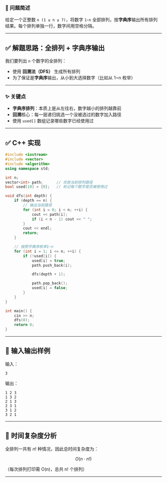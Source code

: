 ### 🧠 问题简述

给定一个正整数 `n (1 ≤ n ≤ 7)`，将数字 `1~n` 全部排列，按**字典序**输出所有排列结果。每个排列单独一行，数字间用空格分隔。

---

## ✅ 解题思路：全排列 + 字典序输出

我们要列出 `n` 个数字的全排列：

* 使用 **回溯法（DFS）** 生成所有排列
* 为了保证是**字典序**输出，从小到大选择数字（比如从 1\~n 枚举）

---

### ✨ 关键点

* **字典序排列**：本质上是从左往右，数字越小的排列越靠前
* **回溯**核心：每一层递归挑选一个没被选过的数字加入路径
* 使用 `used[]` 数组记录哪些数字已经使用过

---

## ✅ C++ 实现

```cpp
#include <iostream>
#include <vector>
#include <algorithm>
using namespace std;

int n;
vector<int> path;      // 存放当前排列路径
bool used[10] = {0};   // 标记每个数字是否被使用过

void dfs(int depth) {
    if (depth == n) {
        // 输出当前路径
        for (int i = 0; i < n; ++i) {
            cout << path[i];
            if (i < n - 1) cout << " ";
        }
        cout << endl;
        return;
    }

    // 按照字典序枚举1~n
    for (int i = 1; i <= n; ++i) {
        if (!used[i]) {
            used[i] = true;
            path.push_back(i);

            dfs(depth + 1);

            path.pop_back();
            used[i] = false;
        }
    }
}

int main() {
    cin >> n;
    dfs(0);
    return 0;
}
```

---

## 🧪 输入输出样例

输入：

```
3
```

输出：

```
1 2 3
1 3 2
2 1 3
2 3 1
3 1 2
3 2 1
```

---

## 🔄 时间复杂度分析

全排列一共有 $n!$ 种情况，因此总时间复杂度为：

$$
O(n \cdot n!) 
$$

（每次排列打印需 O(n)，总共 n! 个排列）

---

